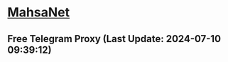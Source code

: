 
# [MahsaNet](https://t.me/mahsa_net)
## Free Telegram Proxy (Last Update: 2024-07-10 09:39:12)

    